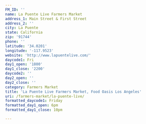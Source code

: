 ```yaml
---
FM_ID: ''
name: La Puente Live Farmers Market
address_1: Main Street & First Street
address_2: ''
city: La Puente
state: California
zip: '91744'
phone: ''
latitude: '34.0201'
longitude: '-117.9523'
website: 'http://www.lapuentelive.com/'
daycode1: Fri
day1_open: '1800'
day1_close: '2200'
daycode2: ''
day2_open: ''
day2_close: ''
category: Farmers Market
title: 'La Puente Live Farmers Market, Food Oasis Los Angeles'
uri: /farmers-market/la-puente-live/
formatted_daycode1: Friday
formatted_day1_open: 6pm
formatted_day1_close: 10pm

---
```

